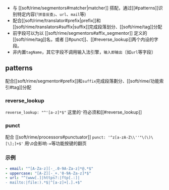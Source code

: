 - 与 [[soft/rime/segmentors#matcher|matcher]] 搭配，通过[[#patterns]]识别特定内容(`「拼音反查」`、`url`、`mail`等)
- 配合[[soft/rime/translator#prefix|prefix]]和[[soft/rime/translators#suffix|suffix]]完成段落划分、[[soft/rime/tag]]分配
- 前字段可以为以 [[soft/rime/segmentors#affix_segmentor]] 定义的 [[soft/rime/tag]]名，或者 [[#punct]]、[[#reverse_lookup]]两个内设的字段。
- 非内置`tagName`，其它字段不调用输入法引擎，`输入即输出`〔如`url`等字段〕

## patterns

配合[[soft/rime/segmentor#prefix]]和`suffix`完成段落劃分、[[soft/rime/功能索引#tag]]分配
### reverse_lookup
`reverse_lookup: "^'[a-z]*$"` 这里的`'`符必须和[[#reverse_lookup]]
### punct
配合 [[soft/rime/processors#punctuator]]
`punct: '^z[a-zA-Z\\''"\(\)\[\];]+$'` 用`\D`会影响`-=`等功能按键的翻页

### 示例
```yaml
- email: "^[A-Za-z][-_.0-9A-Za-z]*@.*$"
- uppercase: "[A-Z][-_+.'0-9A-Za-z]*$"
- url: "^(www[.]|https?:|ftp[.:]|
- mailto:|file:).*$|^[a-z]+[.].+$"
```
